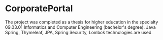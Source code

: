 # CorporatePortal
The project was completed as a thesis for higher education in the specialty 09.03.01 Informatics and Computer Engineering (bachelor's degree).
Java Spring, Thymeleaf, JPA, Spring Security, Lombok technologies are used.
